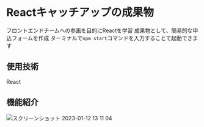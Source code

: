 # Reactキャッチアップの成果物

フロントエンドチームへの参画を目的にReactを学習
成果物として、簡易的な申込フォームを作成
ターミナルで`npm start`コマンドを入力することで起動できます

## 使用技術

React

## 機能紹介
![スクリーンショット 2023-01-12 13 11 04](https://user-images.githubusercontent.com/115064494/211973992-1f96cacc-4357-42d6-8357-6dc429f173c2.png)

